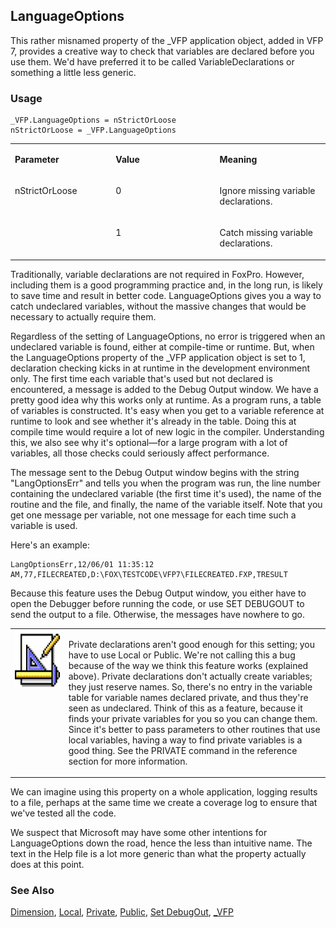 ## LanguageOptions

This rather misnamed property of the _VFP application object, added in VFP 7, provides a creative way to check that variables are declared before you use them. We'd have preferred it to be called VariableDeclarations or something a little less generic.

### Usage

```foxpro
_VFP.LanguageOptions = nStrictOrLoose
nStrictOrLoose = _VFP.LanguageOptions
```
<table>
<tr>
  <td width="32%" valign="top">
  <p><b>Parameter</b></p>
  </td>
  <td width="23%" valign="top">
  <p><b>Value</b></p>
  </td>
  <td width="45%" valign="top">
  <p><b>Meaning</b></p>
  </td>
 </tr>
<tr>
  <td width="32%" rowspan="2" valign="top">
  <p>nStrictOrLoose</p>
  </td>
  <td width="23%" valign="top">
  <p>0</p>
  </td>
  <td width="45%" valign="top">
  <p>Ignore missing variable declarations.</p>
  </td>
 </tr>
<tr>
  <td width="33%" valign="top">
  <p>1</p>
  </td>
  <td width="67%" valign="top">
  <p>Catch missing variable declarations.</p>
  </td>
 </tr>
</table>

Traditionally, variable declarations are not required in FoxPro. However, including them is a good programming practice and, in the long run, is likely to save time and result in better code. LanguageOptions gives you a way to catch undeclared variables, without the massive changes that would be necessary to actually require them. 

Regardless of the setting of LanguageOptions, no error is triggered when an undeclared variable is found, either at compile-time or runtime. But, when the LanguageOptions property of the _VFP application object is set to 1, declaration checking kicks in at runtime in the development environment only. The first time each variable that's used but not declared is encountered, a message is added to the Debug Output window. We have a pretty good idea why this works only at runtime. As a program runs, a table of variables is constructed. It's easy when you get to a variable reference at runtime to look and see whether it's already in the table. Doing this at compile time would require a lot of new logic in the compiler. Understanding this, we also see why it's optional&mdash;for a large program with a lot of variables, all those checks could seriously affect performance.

The message sent to the Debug Output window begins with the string "LangOptionsErr" and tells you when the program was run, the line number containing the undeclared variable (the first time it's used), the name of the routine and the file, and finally, the name of the variable itself. Note that you get one message per variable, not one message for each time such a variable is used.

Here's an example:

```foxpro
LangOptionsErr,12/06/01 11:35:12 AM,77,FILECREATED,D:\FOX\TESTCODE\VFP7\FILECREATED.FXP,TRESULT
```
Because this feature uses the Debug Output window, you either have to open the Debugger before running the code, or use SET DEBUGOUT to send the output to a file. Otherwise, the messages have nowhere to go.

<table>
<tr>
  <td width="17%" valign="top">
<img width="94" height="93" src="Design.gif">
  </td>
  <td width="83%">
  <p>Private declarations aren't good enough for this setting; you have to use Local or Public. We're not calling this a bug because of the way we think this feature works (explained above). Private declarations don't actually create variables; they just reserve names. So, there's no entry in the variable table for variable names declared private, and thus they're seen as undeclared. Think of this as a feature, because it finds your private variables for you so you can change them. Since it's better to pass parameters to other routines that use local variables, having a way to find private variables is a good thing. See the PRIVATE command in the reference section for more information.</p>
  </td>
 </tr>
</table>

We can imagine using this property on a whole application, logging results to a file, perhaps at the same time we create a coverage log to ensure that we've tested all the code.

We suspect that Microsoft may have some other intentions for LanguageOptions down the road, hence the less than intuitive name. The text in the Help file is a lot more generic than what the property actually does at this point.

### See Also

[Dimension](s4g218.md), [Local](s4g220.md), [Private](s4g220.md), [Public](s4g220.md), [Set DebugOut](s4g677.md), [_VFP](s4g683.md)